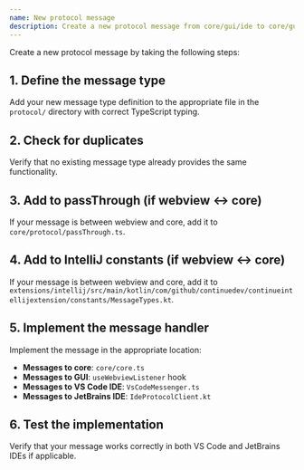 ```yaml
---
name: New protocol message
description: Create a new protocol message from core/gui/ide to core/gui/ide
---
```


Create a new protocol message by taking the following steps:

## 1. Define the message type

Add your new message type definition to the appropriate file in the `protocol/` directory with correct TypeScript typing.

## 2. Check for duplicates

Verify that no existing message type already provides the same functionality.

## 3. Add to passThrough (if webview ↔ core)

If your message is between webview and core, add it to `core/protocol/passThrough.ts`.

## 4. Add to IntelliJ constants (if webview ↔ core)

If your message is between webview and core, add it to `extensions/intellij/src/main/kotlin/com/github/continuedev/continueintellijextension/constants/MessageTypes.kt`.

## 5. Implement the message handler

Implement the message in the appropriate location:

- **Messages to core**: `core/core.ts`
- **Messages to GUI**: `useWebviewListener` hook
- **Messages to VS Code IDE**: `VsCodeMessenger.ts`
- **Messages to JetBrains IDE**: `IdeProtocolClient.kt`

## 6. Test the implementation

Verify that your message works correctly in both VS Code and JetBrains IDEs if applicable.
